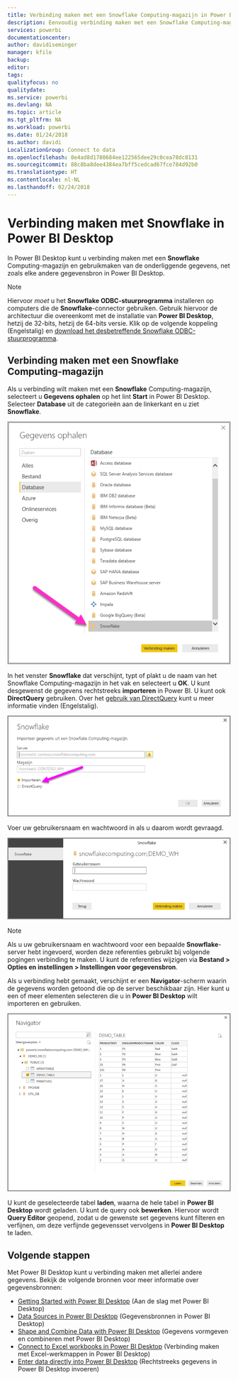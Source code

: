 ```yaml
---
title: Verbinding maken met een Snowflake Computing-magazijn in Power BI Desktop
description: Eenvoudig verbinding maken met een Snowflake Computing-magazijn in Power BI Desktop en dit gebruiken
services: powerbi
documentationcenter: 
author: davidiseminger
manager: kfile
backup: 
editor: 
tags: 
qualityfocus: no
qualitydate: 
ms.service: powerbi
ms.devlang: NA
ms.topic: article
ms.tgt_pltfrm: NA
ms.workload: powerbi
ms.date: 01/24/2018
ms.author: davidi
LocalizationGroup: Connect to data
ms.openlocfilehash: 8e4ad8d1780684ee122565dee29c0cea78dc8131
ms.sourcegitcommit: 88c8ba8dee4384ea7bff5cedcad67fce784d92b0
ms.translationtype: HT
ms.contentlocale: nl-NL
ms.lasthandoff: 02/24/2018
---
```

# <a name="connect-to-snowflake-in-power-bi-desktop"></a>Verbinding maken met Snowflake in Power BI Desktop
In Power BI Desktop kunt u verbinding maken met een **Snowflake** Computing-magazijn en gebruikmaken van de onderliggende gegevens, net zoals elke andere gegevensbron in Power BI Desktop. 

> [!NOTE]
> Hiervoor *moet* u het **Snowflake ODBC-stuurprogramma** installeren op computers die de **Snowflake**-connector gebruiken. Gebruik hiervoor de architectuur die overeenkomt met de installatie van **Power BI Desktop**, hetzij de 32-bits, hetzij de 64-bits versie. Klik op de volgende koppeling (Engelstalig) en [download het desbetreffende Snowflake ODBC-stuurprogramma](http://go.microsoft.com/fwlink/?LinkID=823762).
> 
> 

## <a name="connect-to-a-snowflake-computing-warehouse"></a>Verbinding maken met een Snowflake Computing-magazijn
Als u verbinding wilt maken met een **Snowflake** Computing-magazijn, selecteert u **Gegevens ophalen** op het lint **Start** in Power BI Desktop. Selecteer **Database** uit de categorieën aan de linkerkant en u ziet **Snowflake**.

![](media/desktop-connect-snowflake/connect_snowflake_2b.png)

In het venster **Snowflake** dat verschijnt, typt of plakt u de naam van het Snowflake Computing-magazijn in het vak en selecteert u **OK**. U kunt desgewenst de gegevens rechtstreeks **importeren** in Power BI. U kunt ook **DirectQuery** gebruiken. Over het [gebruik van DirectQuery](desktop-use-directquery.md) kunt u meer informatie vinden (Engelstalig).

![](media/desktop-connect-snowflake/connect_snowflake_3.png)

Voer uw gebruikersnaam en wachtwoord in als u daarom wordt gevraagd.

![](media/desktop-connect-snowflake/connect_snowflake_4.png)

> [!NOTE]
> Als u uw gebruikersnaam en wachtwoord voor een bepaalde **Snowflake**-server hebt ingevoerd, worden deze referenties gebruikt bij volgende pogingen verbinding te maken. U kunt de referenties wijzigen via **Bestand > Opties en instellingen > Instellingen voor gegevensbron**.
> 
> 

Als u verbinding hebt gemaakt, verschijnt er een **Navigator**-scherm waarin de gegevens worden getoond die op de server beschikbaar zijn. Hier kunt u een of meer elementen selecteren die u in **Power BI Desktop** wilt importeren en gebruiken.

![](media/desktop-connect-snowflake/connect_snowflake_5.png)

U kunt de geselecteerde tabel **laden**, waarna de hele tabel in **Power BI Desktop** wordt geladen. U kunt de query ook **bewerken**. Hiervoor wordt **Query Editor** geopend, zodat u de gewenste set gegevens kunt filteren en verfijnen, om deze verfijnde gegevensset vervolgens in **Power BI Desktop** te laden.

## <a name="next-steps"></a>Volgende stappen
Met Power BI Desktop kunt u verbinding maken met allerlei andere gegevens. Bekijk de volgende bronnen voor meer informatie over gegevensbronnen:

* [Getting Started with Power BI Desktop](desktop-getting-started.md) (Aan de slag met Power BI Desktop)
* [Data Sources in Power BI Desktop](desktop-data-sources.md) (Gegevensbronnen in Power BI Desktop)
* [Shape and Combine Data with Power BI Desktop](desktop-shape-and-combine-data.md) (Gegevens vormgeven en combineren met Power BI Desktop)
* [Connect to Excel workbooks in Power BI Desktop](desktop-connect-excel.md) (Verbinding maken met Excel-werkmappen in Power BI Desktop)   
* [Enter data directly into Power BI Desktop](desktop-enter-data-directly-into-desktop.md) (Rechtstreeks gegevens in Power BI Desktop invoeren)   

